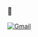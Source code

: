###  👋


[![Gmail](https://img.shields.io/badge/-GMAIL-D14836?style=for-the-badge&logo=gmail&logoColor=white)](mailto:danizaragoza133@gmail.com)

